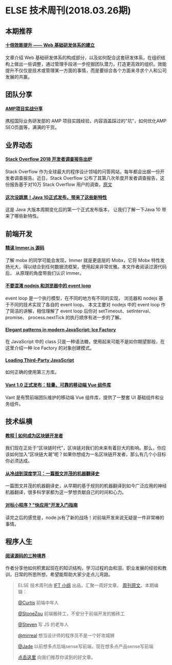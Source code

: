 # ELSE 技术周刊(2018.03.26期)


## 本期推荐

#### [十倍效能提升 —— Web 基础研发体系的建立](https://zhuanlan.zhihu.com/p/34790596)

文章介绍 Web 基础研发体系的构成部分，以及如何配合这套研发体系，在组织结构上做出一些调整，通过管理手段进一步挖掘团队潜力，打造更高效的组织。效能提升不仅仅是技术或管理某一方面的事情，而是要综合各个方面来寻求个人和公司发展的共赢。

## 团队分享

#### [AMP项目实战分享](https://zhuanlan.zhihu.com/p/34751588)

携程国际业务研发部的 AMP 项目实践经验，内容涵盖踩过的"坑"，如何优化AMP SEO页面等，满满的干货。

## 业界动态

#### [Stack Overflow 2018 开发者调查报告出炉](https://juejin.im/post/5ab5a9f96fb9a028e0146b20)

Stack Overflow 作为全球最大的程序设计领域的问答网站，每年都会出据一份开发者调查报告。近日，Stack Overflow 公布了其第八次年度开发者调查报告，这份报告基于对10万 Stack Overflow 用户的调查。[原文](https://insights.stackoverflow.com/survey/2018/)

#### [这次没跳票！Java 10正式发布，带来了这些新特性](http://www.infoq.com/cn/news/2018/03/Java-10-new-features)

这是 Java 大版本周期变化后的第一个正式发布版本， 让我们了解一下Java 10 带来了哪些新特性。

## 前端开发

#### [精读 Immer.js 源码](https://zhuanlan.zhihu.com/p/34691516)

了解 mobx 的同学可能会发现，Immer 就是更底层的 Mobx，它将 Mobx 特性发扬光大，得以结合到任何数据流框架，使用起来非常优雅。本文作者阅读过源代码后， 从原理的角度带我们认识 Immer。

#### [不要混淆 nodejs 和浏览器中的 event loop](https://cnodejs.org/topic/5a9108d78d6e16e56bb80882)

event loop 是一个执行模型，在不同的地方有不同的实现， 浏览器和 nodejs 基于不同的技术实现了各自的 event loop。 本文主要对 nodejs 中的 event loop 作了简洁的讲解，相信理解了 event loop 后你对 setTimeout、setInterval、 promise、 process.nextTick 的执行顺序有进一步的了解。

#### [Elegant patterns in modern JavaScript: Ice Factory](https://medium.freecodecamp.org/elegant-patterns-in-modern-javascript-ice-factory-4161859a0eee)

在 JavaScript 中的 class 只是一种语法糖，使用起来可能不是如你期望那般，在这里介绍一种 Ice Factory 的对象创建模式。

#### [Loading Third-Party JavaScript](https://developers.google.com/web/fundamentals/performance/optimizing-content-efficiency/loading-third-party-javascript/)

如何正确的使用第三方库。

#### [Vant 1.0 正式发布：轻量、可靠的移动端 Vue 组件库](https://tech.youzan.com/vant-1-release/)

Vant 是有赞前端团队维护的移动端 Vue 组件库，提供了一整套 UI 基础组件和业务组件。

## 技术纵横

#### [教程 | 如何成为区块链开发者](https://ethfans.org/posts/blockchain-developer-crash-course)

我们现在正处于“区块链时代”，区块链对我们的未来有着巨大的影响。那么，你应该如何加入“区块链大潮”呢？如果你想成为一名区块链开发者，那么有几个小目标你必须达成。

#### [从冷战到深度学习：一篇图文并茂的机器翻译史](https://www.jiqizhixin.com/articles/2018-03-16-5)

一篇图文并茂的机器翻译史，从早期的基于规则的机器翻译到如今广泛应用的神经机器翻译，很多科学家都为这一梦想贡献自己的时间和心力。

#### [对标小程序 ? "快应用"开发入门指南](https://juejin.im/post/5ab26a1e6fb9a028b547c675)

读完之后的感觉是，node.js有了新的战场！对前端开发来说无疑是一件非常棒的事情。

## 程序人生

#### [阅读源码的三种境界](https://mp.weixin.qq.com/s/PDhEKM2XG_qzOmBjWb-M7Q)

作者分享他如何积累起现在的知识结构，学习过程的血和泪，职业发展的经验和教训，日常的所思所想，希望能帮助大家少走点儿弯路。


> ELSE 技术周刊由 [IFT 小组](https://github.com/CtripFE) 出品，汇聚一周好文章， [周刊原文](https://zhuanlan.zhihu.com/p/34909353)。本期编辑：
>
> [@Curtis](https://github.com/CurtisCBS) 前端中年人
>
> [@StoneZou](https://github.com/stoneyong) 前端搬砖工，不安分于前端开发的搬砖工
>
> [@Steven](https://github.com/StevenX911) 写 JS 的老年人
>
> [@mirreal](https://github.com/mirreal) 想当设计师的程序员不是一个好攻城狮
>
> [@Jade](https://github.com/Jade05) 以前想多点后端sense写前端，现在想多点产品sense写前端
>
> [点击这里](https://github.com/CtripFE/fe-weekly/issues) 向我们推荐你读到的好文章。
